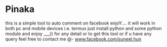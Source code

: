 # Pinaka
this is a simple tool to auto comment on facebook enjoY....
it will work in both pc and mobile devices i.e. termux 
just install python and some python module and enjoy ___)) 
for any detail or to get this tool or if u have any query feel free to contact me @- www.facebook.com/suneel.hun


